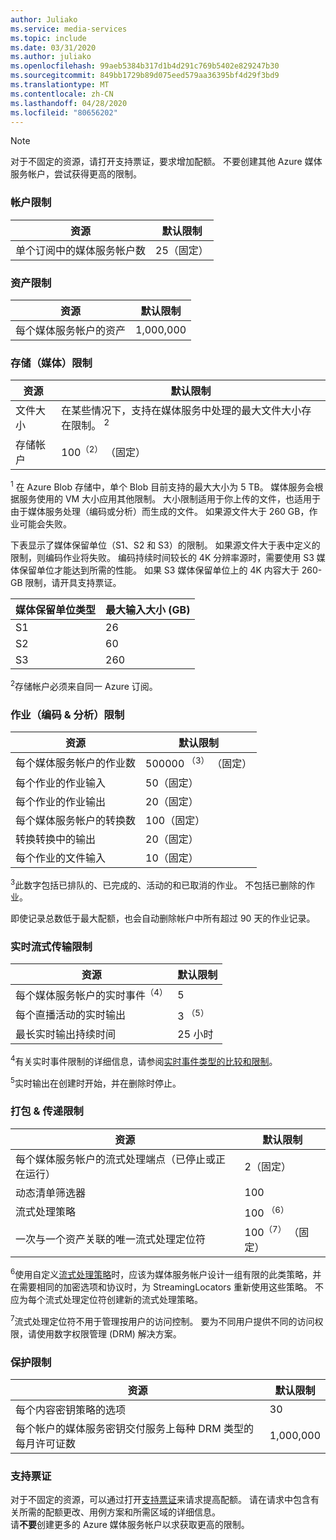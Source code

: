 ```yaml
---
author: Juliako
ms.service: media-services
ms.topic: include
ms.date: 03/31/2020
ms.author: juliako
ms.openlocfilehash: 99aeb5384b317d1b4d291c769b5402e829247b30
ms.sourcegitcommit: 849bb1729b89d075eed579aa36395bf4d29f3bd9
ms.translationtype: MT
ms.contentlocale: zh-CN
ms.lasthandoff: 04/28/2020
ms.locfileid: "80656202"
---
```

> [!NOTE]
> 对于不固定的资源，请打开支持票证，要求增加配额。 不要创建其他 Azure 媒体服务帐户，尝试获得更高的限制。

### <a name="account-limits"></a>帐户限制

| 资源 | 默认限制 | 
| --- | --- | 
| 单个订阅中的媒体服务帐户数 | 25（固定） |

### <a name="asset-limits"></a>资产限制

| 资源 | 默认限制 | 
| --- | --- | 
| 每个媒体服务帐户的资产 | 1,000,000|

### <a name="storage-media-limits"></a>存储（媒体）限制

| 资源 | 默认限制 | 
| --- | --- | 
| 文件大小| 在某些情况下，支持在媒体服务中处理的最大文件大小存在限制。 <sup>2</sup> |
| 存储帐户 | 100<sup>（2）</sup> （固定） |

<sup>1</sup> 在 Azure Blob 存储中，单个 Blob 目前支持的最大大小为 5 TB。 媒体服务会根据服务使用的 VM 大小应用其他限制。 大小限制适用于你上传的文件，也适用于由于媒体服务处理（编码或分析）而生成的文件。 如果源文件大于 260 GB，作业可能会失败。 

下表显示了媒体保留单位（S1、S2 和 S3）的限制。 如果源文件大于表中定义的限制，则编码作业将失败。 编码持续时间较长的 4K 分辨率源时，需要使用 S3 媒体保留单位才能达到所需的性能。 如果 S3 媒体保留单位上的 4K 内容大于 260-GB 限制，请开具支持票证。

|媒体保留单位类型|最大输入大小 (GB)|
|---|---|
|S1 |    26|
|S2    | 60|
|S3    |260|

<sup>2</sup>存储帐户必须来自同一 Azure 订阅。

### <a name="jobs-encoding--analyzing-limits"></a>作业（编码 & 分析）限制

| 资源 | 默认限制 | 
| --- | --- | 
| 每个媒体服务帐户的作业数 | 500000 <sup>（3）</sup> （固定）|
| 每个作业的作业输入 | 50（固定）|
| 每个作业的作业输出 | 20（固定） |
| 每个媒体服务帐户的转换数 | 100（固定）|
| 转换转换中的输出 | 20（固定） |
| 每个作业的文件输入|10（固定）|

<sup>3</sup>此数字包括已排队的、已完成的、活动的和已取消的作业。 不包括已删除的作业。 

即使记录总数低于最大配额，也会自动删除帐户中所有超过 90 天的作业记录。 

### <a name="live-streaming-limits"></a>实时流式传输限制

| 资源 | 默认限制 | 
| --- | --- | 
| 每个媒体服务帐户的实时事件<sup>（4）</sup> |5|
| 每个直播活动的实时输出 |3 <sup>（5）</sup> |
| 最长实时输出持续时间 | 25 小时 |

<sup>4</sup>有关实时事件限制的详细信息，请参阅[实时事件类型的比较和限制](../articles/media-services/latest/live-event-types-comparison.md)。

<sup>5</sup>实时输出在创建时开始，并在删除时停止。

### <a name="packaging--delivery-limits"></a>打包 & 传递限制

| 资源 | 默认限制 | 
| --- | --- | 
| 每个媒体服务帐户的流式处理端点（已停止或正在运行）|2（固定）|
| 动态清单筛选器|100|
| 流式处理策略 | 100 <sup>（6）</sup> |
| 一次与一个资产关联的唯一流式处理定位符 | 100<sup>（7）</sup> （固定） |

<sup>6</sup>使用自定义[流式处理策略](https://docs.microsoft.com/rest/api/media/streamingpolicies)时，应该为媒体服务帐户设计一组有限的此类策略，并在需要相同的加密选项和协议时，为 StreamingLocators 重新使用这些策略。 不应为每个流式处理定位符创建新的流式处理策略。

<sup>7</sup>流式处理定位符不用于管理按用户的访问控制。 要为不同用户提供不同的访问权限，请使用数字权限管理 (DRM) 解决方案。

### <a name="protection-limits"></a>保护限制

| 资源 | 默认限制 | 
| --- | --- | 
| 每个内容密钥策略的选项 |30 | 
| 每个帐户的媒体服务密钥交付服务上每种 DRM 类型的每月许可证数|1,000,000|

### <a name="support-ticket"></a>支持票证

对于不固定的资源，可以通过打开[支持票证](https://portal.azure.com/#blade/Microsoft_Azure_Support/HelpAndSupportBlade/newsupportrequest)来请求提高配额。 请在请求中包含有关所需的配额更改、用例方案和所需区域的详细信息。 <br/>请**不要**创建更多的 Azure 媒体服务帐户以求获取更高的限制。
